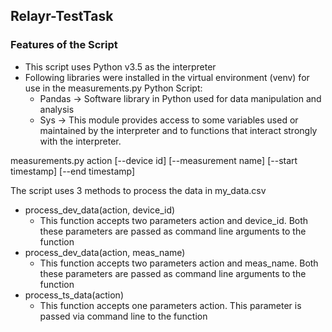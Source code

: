 Relayr-TestTask
----------
### Features of the Script
- This script uses Python v3.5 as the interpreter
- Following libraries were installed in the virtual environment (venv) for use in the measurements.py Python Script:
  - Pandas -> Software library in Python used for data manipulation and analysis
  - Sys -> This module provides access to some variables used or maintained by the interpreter and to functions that interact strongly with the interpreter. 
  
measurements.py action [--device id] [--measurement name] [--start timestamp] [--end timestamp]

The script uses 3 methods to process the data in my_data.csv

- process_dev_data(action, device_id)
  - This function accepts two parameters action and device_id. Both these parameters are passed as command line arguments to the function
- process_dev_data(action, meas_name)
  - This function accepts two parameters action and meas_name. Both these parameters are passed as command line arguments to the function
- process_ts_data(action)
  - This function accepts one parameters action. This parameter is passed via command line to the function
